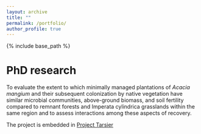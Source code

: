 ```yaml
---
layout: archive
title: ""
permalink: /portfolio/
author_profile: true
---
```


{% include base_path %}

PhD research
======
To evaluate the extent to which minimally managed plantations of _Acacia mangium_ and their 
subsequent colonization by native vegetation have similar microbial communities, above-ground 
biomass, and soil fertility compared to remnant forests and Imperata cylindrica grasslands within the 
same region and to assess interactions among these aspects of recovery.

The project is embedded in [Project Tarsier](https://www.usc.edu.au/research/forest-research-institute/project-tarsier) 


